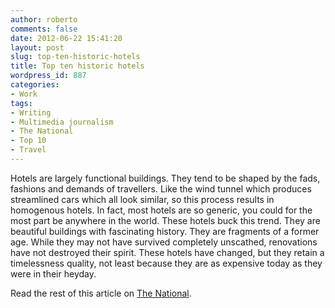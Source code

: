 ```yaml
---
author: roberto
comments: false
date: 2012-06-22 15:41:20
layout: post
slug: top-ten-historic-hotels
title: Top ten historic hotels
wordpress_id: 887
categories:
- Work
tags:
- Writing
- Multimedia journalism
- The National
- Top 10
- Travel
---
```


Hotels are largely functional buildings. They tend to be shaped by the fads, fashions and demands of travellers. Like the wind tunnel which produces streamlined cars which all look similar, so this process results in homogenous hotels. In fact, most hotels are so generic, you could for the most part be anywhere in the world. These hotels buck this trend. They are beautiful buildings with fascinating history. They are fragments of a former age. While they may not have survived completely unscathed, renovations have not destroyed their spirit. These hotels have changed, but they retain a timelessness quality, not least because they are as expensive today as they were in their heyday.   

Read the rest of this article on [The National](http://www.thenational.ae/lifestyle/travel/top-10-historic-hotels-that-have-retained-their-traditions-and-grace#full). 
